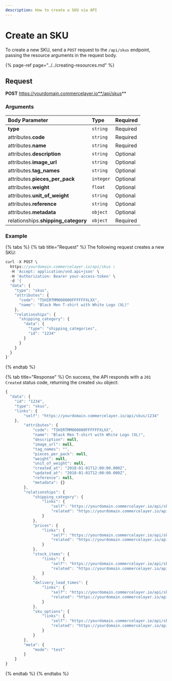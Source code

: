 ```yaml
---
description: How to create a SKU via API
---
```


# Create an SKU

To create a new SKU, send a `POST` request to the `/api/skus` endpoint, passing the resource arguments in the request body.

{% page-ref page="../../creating-resources.md" %}

## Request

**POST** https://yourdomain.commercelayer.io**/api/skus**

### Arguments

| Body Parameter | Type | Required |
| :--- | :--- | :--- |
| **type** | `string` | Required |
| attributes.**code** | `string` | Required |
| attributes.**name** | `string` | Required |
| attributes.**description** | `string` | Optional |
| attributes.**image\_url** | `string` | Optional |
| attributes.**tag\_names** | `string` | Optional |
| attributes.**pieces\_per\_pack** | `integer` | Optional |
| attributes.**weight** | `float` | Optional |
| attributes.**unit\_of\_weight** | `string` | Optional |
| attributes.**reference** | `string` | Optional |
| attributes.**metadata** | `object` | Optional |
| relationships.**shipping\_category** | `object` | Required |

### Example

{% tabs %}
{% tab title="Request" %}
The following request creates a new SKU:

```javascript
curl -X POST \
  https://yourdomain.commercelayer.io/api/skus \
  -H 'Accept: application/vnd.api+json' \
  -H 'Authorization: Bearer your-access-token' \
  -d '{
  "data": {
    "type": "skus",
    "attributes": {
      "code": "TSHIRTMM000000FFFFFFXLXX",
      "name": "Black Men T-shirt with White Logo (XL)"
    },
    "relationships": {
      "shipping_category": {
        "data": {
          "type": "shipping_categories",
          "id": "1234"
        }
      }
    }
  }
}'
```
{% endtab %}

{% tab title="Response" %}
On success, the API responds with a `201 Created` status code, returning the created `sku` object:

```javascript
{
  "data": {
    "id": "1234",
    "type": "skus",
    "links": {
        "self": "https://yourdomain.commercelayer.io/api/skus/1234"
    },
        "attributes": {
            "code": "TSHIRTMM000000FFFFFFXLXX",
            "name": "Black Men T-shirt with White Logo (XL)",
            "description": null,
            "image_url": null,
            "tag_names": "",
            "pieces_per_pack": null,
            "weight": null,
            "unit_of_weight": null,
            "created_at": "2018-01-01T12:00:00.000Z",
            "updated_at": "2018-01-01T12:00:00.000Z",
            "reference": null,
            "metadata": {}
        },
        "relationships": {
            "shipping_category": {
                "links": {
                    "self": "https://yourdomain.commercelayer.io/api/skus/1234/relationships/shipping_category",
                    "related": "https://yourdomain.commercelayer.io/api/skus/1234/shipping_category"
                }
            },
            "prices": {
                "links": {
                    "self": "https://yourdomain.commercelayer.io/api/skus/1234/relationships/prices",
                    "related": "https://yourdomain.commercelayer.io/api/skus/1234/prices"
                }
            },
            "stock_items": {
                "links": {
                    "self": "https://yourdomain.commercelayer.io/api/skus/1234/relationships/stock_items",
                    "related": "https://yourdomain.commercelayer.io/api/skus/1234/stock_items"
                }
            },
            "delivery_lead_times": {
                "links": {
                    "self": "https://yourdomain.commercelayer.io/api/skus/1234/relationships/delivery_lead_times",
                    "related": "https://yourdomain.commercelayer.io/api/skus/1234/delivery_lead_times"
                }
            },
            "sku_options": {
                "links": {
                    "self": "https://yourdomain.commercelayer.io/api/skus/1234/relationships/sku_options",
                    "related": "https://yourdomain.commercelayer.io/api/skus/1234/sku_options"
                }
            }
        },
        "meta": {
            "mode": "test"
        }
    }
}
```
{% endtab %}
{% endtabs %}

